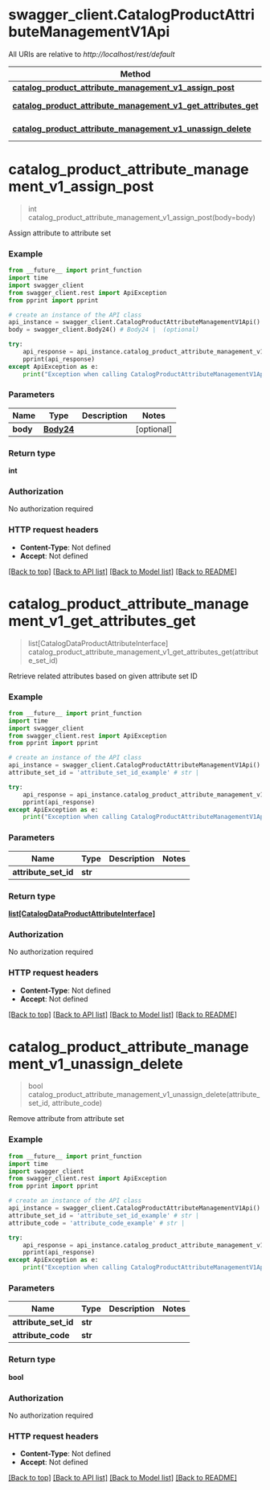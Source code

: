 # swagger_client.CatalogProductAttributeManagementV1Api

All URIs are relative to *http://localhost/rest/default*

Method | HTTP request | Description
------------- | ------------- | -------------
[**catalog_product_attribute_management_v1_assign_post**](CatalogProductAttributeManagementV1Api.md#catalog_product_attribute_management_v1_assign_post) | **POST** /V1/products/attribute-sets/attributes | 
[**catalog_product_attribute_management_v1_get_attributes_get**](CatalogProductAttributeManagementV1Api.md#catalog_product_attribute_management_v1_get_attributes_get) | **GET** /V1/products/attribute-sets/{attributeSetId}/attributes | 
[**catalog_product_attribute_management_v1_unassign_delete**](CatalogProductAttributeManagementV1Api.md#catalog_product_attribute_management_v1_unassign_delete) | **DELETE** /V1/products/attribute-sets/{attributeSetId}/attributes/{attributeCode} | 


# **catalog_product_attribute_management_v1_assign_post**
> int catalog_product_attribute_management_v1_assign_post(body=body)



Assign attribute to attribute set

### Example 
```python
from __future__ import print_function
import time
import swagger_client
from swagger_client.rest import ApiException
from pprint import pprint

# create an instance of the API class
api_instance = swagger_client.CatalogProductAttributeManagementV1Api()
body = swagger_client.Body24() # Body24 |  (optional)

try: 
    api_response = api_instance.catalog_product_attribute_management_v1_assign_post(body=body)
    pprint(api_response)
except ApiException as e:
    print("Exception when calling CatalogProductAttributeManagementV1Api->catalog_product_attribute_management_v1_assign_post: %s\n" % e)
```

### Parameters

Name | Type | Description  | Notes
------------- | ------------- | ------------- | -------------
 **body** | [**Body24**](Body24.md)|  | [optional] 

### Return type

**int**

### Authorization

No authorization required

### HTTP request headers

 - **Content-Type**: Not defined
 - **Accept**: Not defined

[[Back to top]](#) [[Back to API list]](../README.md#documentation-for-api-endpoints) [[Back to Model list]](../README.md#documentation-for-models) [[Back to README]](../README.md)

# **catalog_product_attribute_management_v1_get_attributes_get**
> list[CatalogDataProductAttributeInterface] catalog_product_attribute_management_v1_get_attributes_get(attribute_set_id)



Retrieve related attributes based on given attribute set ID

### Example 
```python
from __future__ import print_function
import time
import swagger_client
from swagger_client.rest import ApiException
from pprint import pprint

# create an instance of the API class
api_instance = swagger_client.CatalogProductAttributeManagementV1Api()
attribute_set_id = 'attribute_set_id_example' # str | 

try: 
    api_response = api_instance.catalog_product_attribute_management_v1_get_attributes_get(attribute_set_id)
    pprint(api_response)
except ApiException as e:
    print("Exception when calling CatalogProductAttributeManagementV1Api->catalog_product_attribute_management_v1_get_attributes_get: %s\n" % e)
```

### Parameters

Name | Type | Description  | Notes
------------- | ------------- | ------------- | -------------
 **attribute_set_id** | **str**|  | 

### Return type

[**list[CatalogDataProductAttributeInterface]**](CatalogDataProductAttributeInterface.md)

### Authorization

No authorization required

### HTTP request headers

 - **Content-Type**: Not defined
 - **Accept**: Not defined

[[Back to top]](#) [[Back to API list]](../README.md#documentation-for-api-endpoints) [[Back to Model list]](../README.md#documentation-for-models) [[Back to README]](../README.md)

# **catalog_product_attribute_management_v1_unassign_delete**
> bool catalog_product_attribute_management_v1_unassign_delete(attribute_set_id, attribute_code)



Remove attribute from attribute set

### Example 
```python
from __future__ import print_function
import time
import swagger_client
from swagger_client.rest import ApiException
from pprint import pprint

# create an instance of the API class
api_instance = swagger_client.CatalogProductAttributeManagementV1Api()
attribute_set_id = 'attribute_set_id_example' # str | 
attribute_code = 'attribute_code_example' # str | 

try: 
    api_response = api_instance.catalog_product_attribute_management_v1_unassign_delete(attribute_set_id, attribute_code)
    pprint(api_response)
except ApiException as e:
    print("Exception when calling CatalogProductAttributeManagementV1Api->catalog_product_attribute_management_v1_unassign_delete: %s\n" % e)
```

### Parameters

Name | Type | Description  | Notes
------------- | ------------- | ------------- | -------------
 **attribute_set_id** | **str**|  | 
 **attribute_code** | **str**|  | 

### Return type

**bool**

### Authorization

No authorization required

### HTTP request headers

 - **Content-Type**: Not defined
 - **Accept**: Not defined

[[Back to top]](#) [[Back to API list]](../README.md#documentation-for-api-endpoints) [[Back to Model list]](../README.md#documentation-for-models) [[Back to README]](../README.md)

